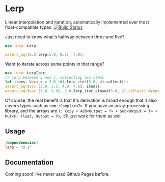 # Lerp

Linear interpolation and iteration, automatically implemented over most float-compatible types. [![Build Status](https://travis-ci.org/coriolinus/lerp-rs.svg?branch=master)](https://travis-ci.org/coriolinus/lerp-rs)

Just need to know what's halfway between three and five?

```rust
use lerp::Lerp;

assert_eq!(3.0.lerp(5.0, 0.5), 4.0);
```

Want to iterate across some points in that range?

```rust
use lerp::LerpIter;
// lerp between 3 and 5, collecting two items
let items: Vec<_> = 3.0_f64.lerp_iter(5.0, 4).collect();
assert_eq!(vec![3.0, 3.5, 4.0, 4.5], items);
assert_eq!(vec![3.0, 5.0], 3.0.lerp_iter_closed(5.0, 2).collect::<Vec<_>>());
```

Of course, the real benefit is that it's derivation is broad enough that it also covers types such as `num::Complex<T>`. If you have an array-processing library, and the arrays are `T: Copy + Add<Output = T> + Sub<Output = T> + Mul<F: Float, Output = T>`, it'll just work for them as well.

## Usage

```toml
[dependeencies]
lerp = "0.1"
```

## Documentation

Coming soon! I've never used Github Pages before.
